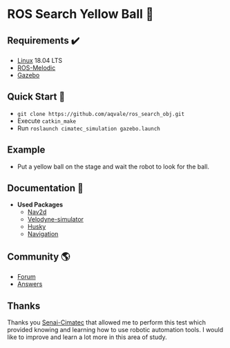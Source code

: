 # ROS Search Yellow Ball 🤖  

## Requirements :heavy_check_mark:

- [Linux](https://ryanstutorials.net/linuxtutorial/) 18.04 LTS
- [ROS-Melodic](http://wiki.ros.org/melodic)
- [Gazebo](http://gazebosim.org/tutorials?tut=install_ubuntu&ver=5.0)

## Quick Start 🏁
- `git clone https://github.com/aqvale/ros_search_obj.git` 
- Execute `catkin_make`
- Run `roslaunch cimatec_simulation gazebo.launch`

## Example ##
- Put a yellow ball on the stage and wait the robot to look for the ball.

## Documentation :closed_book:	
- **Used Packages**
  - [Nav2d](http://wiki.ros.org/nav2d)
  - [Velodyne-simulator](https://bitbucket.org/DataspeedInc/velodyne_simulator/src/master/)
  - [Husky](https://github.com/husky/husky)
  - [Navigation](http://wiki.ros.org/navigation#Tutorials)

## Community :earth_americas:
- [Forum](https://discourse.ros.org/)
- [Answers](https://answers.ros.org/questions/)

## Thanks
Thanks you [Senai-Cimatec](http://www.senaicimatec.com.br/) that allowed me to perform this test which provided knowing and learning how to use robotic automation tools. I would like to improve and learn a lot more in this area of study.